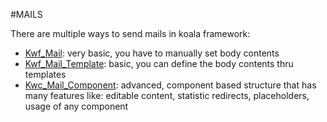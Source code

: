 #MAILS

There are multiple ways to send mails in koala framework:

* [Kwf_Mail](mails/kwf-mail.md): very basic, you have to manually set body contents
* [Kwf_Mail_Template](mails/kwf-mail-template.md): basic, you can define the body contents thru templates
* [Kwc_Mail_Component](../kwc-cms/kwc-mail-component.md): advanced, component based structure that has many features like: editable content, statistic redirects, placeholders, usage of any component
